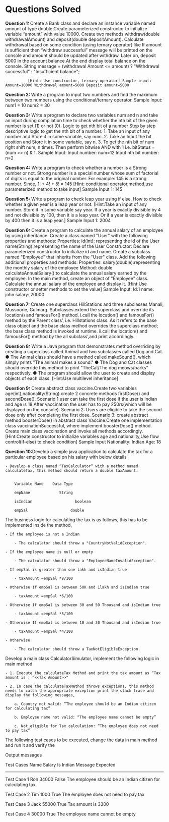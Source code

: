 <h1><b>Questions Solved</b></h1>
<b>Question 1: </b>Create a Bank class and declare an instance variable named amount of type double.Create parameterized constructor to initialize variable “amount” with value 10000.
             Create two methods withdraw(double withdrawalAmount) and deposit(double depositAmount).
             Calculate withdrawal based on some condition (using ternary operator) like If amount is sufficient then “withdraw successful”
             message will be printed on the console and amount should be updated after withdraw.
             Later on, deposit 5000 in the account balance.At the end display total balance on the console.
             String message = (withdrawal Amount <= amount) ? "Withdrawal successful" : "Insufficient balance"; 

              [Hint: Use constructor, ternary operator] Sample input: Amount=10000 Withdrawal amount=5000 Deposit amount=5000

<b>Question 2: </b> Write a program to input two numbers and find the maximum between two numbers using the conditional/ternary operator. Sample Input: num1 = 10 num2 = 30

<b>Question 3:</b> Write a program to declare two variables num and n and take an input during compilation time to check whether the nth bit of the given number is set (1) or not (0). 
              Logic to get nth bit of a number Step by step descriptive logic to get the nth bit of a number. 1. 
              Take an input of any number and Store it in some variable, say num. 2. Take an Input the bit position and Store it in some variable, say n. 3. 
              To get the nth bit of num right shift num, n times. Then perform bitwise AND with 1 i.e. bitStatus = (num >> n) & 1. 
              Sample Input: Input number: num=12 Input nth bit number: n=2

<b>Question 4:</b> Write a program to check whether a number is a Strong number or not. 
              Strong number is a special number whose sum of factorial of digits is equal to the original number. 
              For example: 145 is a strong number. Since, 1! + 4! + 5! = 145 
              [Hint: conditional operator,method,use parameterized method to take input] Sample Input 1: 145



<b>Question 5:</b> Write a program to check leap year using if else. How to check whether a given year is a leap year or not. 
              [Hint:Take an input of any number. Store it in some variable say year. If a year is exactly divisible by 4 and not divisible by 100, then it is a leap year. Or if a year   is exactly divisible by 400 then it is a leap year.] 
              Sample Input 1: 2004

<b>Question 6:</b> Create a program to calculate the annual salary of an employee by using inheritance. Create a class named "User" with the following properties and methods:                           Properties: id(int): representing the id of the User name(String):representing the name of the User Constructor: Declare parameterized constructor to initialize id and                   name. Create a subclass named "Employee" that inherits from the "User" class. Add the following additional properties and methods: Properties: salary(double):representing                the monthly salary of the employee Method: double calculateAnnualSalary():to calculate the annual salary earned by the employee. In the main method, create an object of                 "Employee" class. Calculate the annual salary of the employee and display it.
              [Hint:Use constructor or setter methods to set the value] Sample Input: Id:1 name: john salary: 20000



<b>Question 7:</b> Create one superclass HillStations and three subclasses Manali, Mussoorie, Gulmarg. Subclasses extend the superclass and override its location() and famousFor() method. i.call the location() and famousFor() method by the Parent class’, i.e. Hillstations class. As it refers to the base class object and the base class method overrides the superclass method; the base class method is invoked at runtime. ii.call the location() and famousFor() method by the all subclass’,and print accordingly.



<b>Question 8:</b> Write a Java program that demonstrates method overriding by creating a superclass called Animal and two subclasses called Dog and Cat. ● The Animal class should have a method called makeSound(), which simply prints "The animal makes a sound." ● The Dog and Cat classes should override this method to print "TheCat/The dog meows/barks" respectively. ● The program should allow the user to create and display objects of each class. [Hint:Use multilevel inheritance]



<b>Question 9:</b> Create abstract class vaccine.Create two variables age(int),nationality(String).create 2 concrete methods firstDose() and secondDose(). Scenario 1:user can take the first dose if the user is Indian and age is 18.After vaccination the user has to pay 250rs(which will be displayed on the console). Scenario 2: Users are eligible to take the second dose only after completing the first dose. Scenario 3: create abstract method boosterDose() in abstract class Vaccine.Create one implementation class vaccinationSuccessful, where implement boosterDose() method. Create main class vaccination and invoke all methods accordingly. [Hint:Create constructor to initialize variables age and nationality,Use flow control(If-else) to check condition] Sample Input Nationality: Indian Age: 18

<b>Question 10:</b>Develop a simple java application to calculate the tax for a particular employee based on his salary with below details

	- Develop a class named “TaxCalculator“ with a method named calculateTax, this method should return a double taxAmount.


		Variable Name    Data Type

		empName             String

		isIndian                   boolean

		empSal                   double



The business logic for calculating the tax is as follows, this has to be implemented inside the method,

	- If the employee is not a Indian

		- The calculator should throw a "CountryNotValidException".

	- If the employee name is null or empty

		- The calculator should throw a "EmployeeNameInvalidException".

	- If empSal is greater than one lakh and isIndian true

		- taxAmount =empSal *8/100

	- Otherwise If empSal is between 50K and 1lakh and isIndian true

		- taxAmount =empSal *6/100

	- Otherwise If empSal is between 30 and 50 Thousand and isIndian true

		- taxAmount =empSal *5/100

	- Otherwise If empSal is between 10 and 30 Thousand and isIndian true

		- taxAmount =empSal *4/100

	- Otherwise

		- The calculator should throw a TaxNotEligibleException.



Develop a main class CalculatorSimulator, implement the following logic in main method

	- 1. Execute the calculateTax Method and print the tax amount as “Tax amount is : “<<Tax Amount>>"

	- 2. In case the calculateTaxMethod throws exceptions, this method needs to catch the appropriate exception print the stack trace and display the following messages,

		a. Country not valid: “The employee should be an Indian citizen for calculating tax”

		b. Employee name not valid: “The employee name cannot be empty”

		c. Not eligible for Tax calculation: “The employee does not need to pay tax”



The following test cases to be executed, change the data in main method and run it and verify the



Output messages




Test Cases 	Name	   Salary 	Is Indian 		Message Expected

-----------------------------------------------------------------------------------

Test Case 1 	 Ron 	    34000 		False 		The employee should be an Indian citizen for calculating tax.

Test Case 2 	 Tim 	     1000 		        True 		The employee does not need to pay tax

Test Case 3 	 Jack 	     55000 		True 		Tax amount is 3300

Test Case 4 	 <empty>    30000 		True 		The employee name cannot be empty
